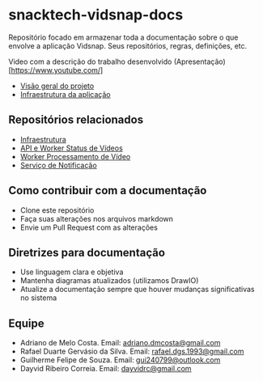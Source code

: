 # snacktech-vidsnap-docs
Repositório focado em armazenar toda a documentação sobre o que envolve a aplicação Vidsnap. Seus repositórios, regras, definições, etc.

Video com a descrição do trabalho desenvolvido
(Apresentação)[https://www.youtube.com/]

- [Visão geral do projeto](docs/arquitetura/visao-geral.md)
- [Infraestrutura da aplicação](docs/arquitetura/infra.md)

## Repositórios relacionados

- [Infraestrutura](https://github.com/SnackTechTeam/snapvid-infra)
- [API e Worker Status de Vídeos](https://github.com/SnackTechTeam/snacktech-vidsnap-api)
- [Worker Processamento de Vídeo](https://github.com/SnackTechTeam/snacktech-vidsnap-worker-video)
- [Serviço de Notificação](https://github.com/SnackTechTeam/snacktech-vidsnap-lambda-notification)

## Como contribuir com a documentação

- Clone este repositório
- Faça suas alterações nos arquivos markdown
- Envie um Pull Request com as alterações

## Diretrizes para documentação

- Use linguagem clara e objetiva
- Mantenha diagramas atualizados (utilizamos DrawIO)
- Atualize a documentação sempre que houver mudanças significativas no sistema

## Equipe
* Adriano de Melo Costa. Email: adriano.dmcosta@gmail.com
* Rafael Duarte Gervásio da Silva. Email: rafael.dgs.1993@gmail.com
* Guilherme Felipe de Souza. Email: gui240799@outlook.com
* Dayvid Ribeiro Correia. Email: dayvidrc@gmail.com